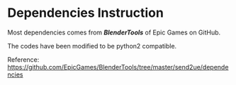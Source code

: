 # Dependencies Instruction

Most dependencies comes from ***BlenderTools*** of Epic Games on GitHub.

The codes have been modified to be python2 compatible.

Reference:
https://github.com/EpicGames/BlenderTools/tree/master/send2ue/dependencies